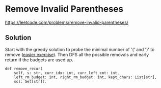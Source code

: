 # Remove Invalid Parentheses

https://leetcode.com/problems/remove-invalid-parentheses/

## Solution

Start with the greedy solution to probe the minimal number of '(' and ')' to remove
([easier exercise](https://leetcode.com/problems/minimum-remove-to-make-valid-parentheses/)). Then DFS all the possible
removals and early return if the budgets are used up.

```
def remove_recur(
    self, s: str, curr_idx: int, curr_left_cnt: int,
    left_rm_budget: int, right_rm_budget: int, kept_chars: List[str],
    sol: Set[str]):
```
